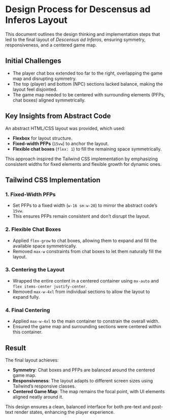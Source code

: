 # Design Process for Descensus ad Inferos Layout

This document outlines the design thinking and implementation steps that led to the final layout of *Descensus ad Inferos*, ensuring symmetry, responsiveness, and a centered game map.

## Initial Challenges
- The player chat box extended too far to the right, overlapping the game map and disrupting symmetry.
- The top (player) and bottom (NPC) sections lacked balance, making the layout feel disjointed.
- The game map needed to be centered with surrounding elements (PFPs, chat boxes) aligned symmetrically.

## Key Insights from Abstract Code
An abstract HTML/CSS layout was provided, which used:
- **Flexbox** for layout structure.
- **Fixed-width PFPs** (`15vw`) to anchor the layout.
- **Flexible chat boxes** (`flex: 1`) to fill the remaining space symmetrically.

This approach inspired the Tailwind CSS implementation by emphasizing consistent widths for fixed elements and flexible growth for dynamic ones.

## Tailwind CSS Implementation
### 1. Fixed-Width PFPs
- Set PFPs to a fixed width (`w-16 sm:w-20`) to mirror the abstract code’s `15vw`.
- This ensures PFPs remain consistent and don’t disrupt the layout.

### 2. Flexible Chat Boxes
- Applied `flex-grow` to chat boxes, allowing them to expand and fill the available space symmetrically.
- Removed `max-w` constraints from chat boxes to let them naturally fill the layout.

### 3. Centering the Layout
- Wrapped the entire content in a centered container using `mx-auto` and `flex items-center justify-center`.
- Removed `max-w-4xl` from individual sections to allow the layout to expand fully.

### 4. Final Centering
- Applied `max-w-4xl` to the main container to constrain the overall width.
- Ensured the game map and surrounding sections were centered within this container.

## Result
The final layout achieves:
- **Symmetry**: Chat boxes and PFPs are balanced around the centered game map.
- **Responsiveness**: The layout adapts to different screen sizes using Tailwind’s responsive classes.
- **Centered Game Map**: The map remains the focal point, with UI elements aligned neatly around it.

This design ensures a clean, balanced interface for both pre-text and post-text render states, enhancing the player experience.